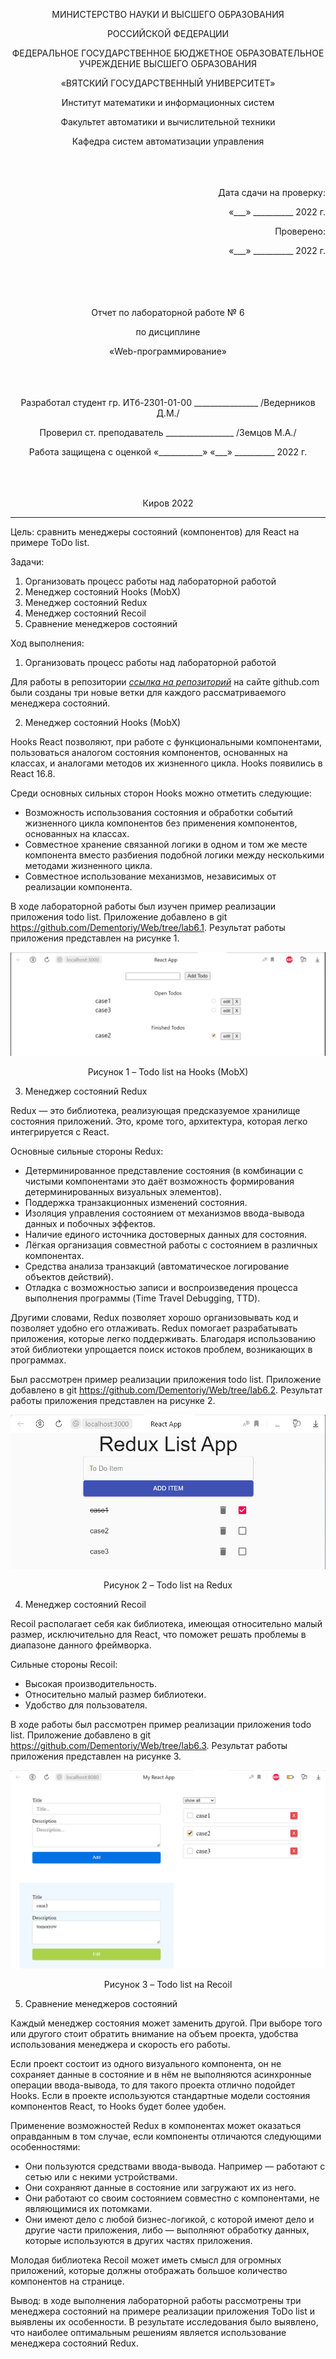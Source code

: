 <p align = center>МИНИСТЕРСТВО НАУКИ И ВЫСШЕГО ОБРАЗОВАНИЯ

<p align = center>РОССИЙСКОЙ ФЕДЕРАЦИИ

<p align = center>ФЕДЕРАЛЬНОЕ ГОСУДАРСТВЕННОЕ БЮДЖЕТНОЕ ОБРАЗОВАТЕЛЬНОЕ УЧРЕЖДЕНИЕ ВЫСШЕГО ОБРАЗОВАНИЯ

<p align = center>«ВЯТСКИЙ ГОСУДАРСТВЕННЫЙ УНИВЕРСИТЕТ»

<p align = center>Институт математики и информационных систем

<p align = center>Факультет автоматики и вычислительной техники

<p align = center>Кафедра систем автоматизации управления
<br>
<br>
<br>
<br>

<p align = right>Дата сдачи на проверку:

<p align = right>«___» __________ 2022 г.

<p align = right>Проверено:

<p align = right>«___» __________ 2022 г.
<br>
<br>
<br>
<br>
<br>


<p align = center>Отчет по лабораторной работе № 6

<p align = center>по дисциплине

<p align = center>«Web-программирование»

<br>
<br>
<br>
<br>


<p align = center>Разработал студент гр. ИТб-2301-01-00 ________________ /Ведерников Д.М./

<p align = center>Проверил ст. преподаватель _________________ /Земцов М.А./

<p align = center>Работа защищена с оценкой «___________» «___» __________ 2022 г.

<br>
<br>
<br>
<br>

<p align = center>Киров 2022

<hr>
Цель: сравнить менеджеры состояний (компонентов) для React на примере ToDo list.

Задачи:

1. Организовать процесс работы над лабораторной работой
1. Менеджер состояний Hooks (MobX)
1. Менеджер состояний Redux
1. Менеджер состояний Recoil
1. Сравнение менеджеров состояний 

Ход выполнения:

1. Организовать процесс работы над лабораторной работой

Для работы в репозитории *[ссылка на репозиторий](https://github.com/Dementoriy/Web)* на сайте github.com были созданы три новые ветки для каждого рассматриваемого менеджера состояний.

2. Менеджер состояний Hooks (MobX)

Hooks React позволяют, при работе с функциональными компонентами, пользоваться аналогом состояния компонентов, основанных на классах, и аналогами методов их жизненного цикла. Hooks появились в React 16.8.

Среди основных сильных сторон Hooks можно отметить следующие:

- Возможность использования состояния и обработки событий жизненного цикла компонентов без применения компонентов, основанных на классах.
- Совместное хранение связанной логики в одном и том же месте компонента вместо разбиения подобной логики между несколькими методами жизненного цикла.
- Совместное использование механизмов, независимых от реализации компонента.

В ходе лабораторной работы был изучен пример реализации приложения todo list. Приложение добавлено в git https://github.com/Dementoriy/Web/tree/lab6.1. Результат работы приложения представлен на рисунке 1.

<p align=center><img src="./img/Hooks.png" alt="Hooks"></p>

<p align = center>Рисунок 1 – Todo list на Hooks (MobX)

3. Менеджер состояний Redux

Redux — это библиотека, реализующая предсказуемое хранилище состояния приложений. Это, кроме того, архитектура, которая легко интегрируется с React.

Основные сильные стороны Redux:

- Детерминированное представление состояния (в комбинации с чистыми компонентами это даёт возможность формирования детерминированных визуальных элементов).
- Поддержка транзакционных изменений состояния.
- Изоляция управления состоянием от механизмов ввода-вывода данных и побочных эффектов.
- Наличие единого источника достоверных данных для состояния.
- Лёгкая организация совместной работы с состоянием в различных компонентах.
- Средства анализа транзакций (автоматическое логирование объектов действий).
- Отладка с возможностью записи и воспроизведения процесса выполнения программы (Time Travel Debugging, TTD).

Другими словами, Redux позволяет хорошо организовывать код и позволяет удобно его отлаживать. Redux помогает разрабатывать приложения, которые легко поддерживать. Благодаря использованию этой библиотеки упрощается поиск истоков проблем, возникающих в программах.

Был рассмотрен пример реализации приложения todo list. Приложение добавлено в git https://github.com/Dementoriy/Web/tree/lab6.2. Результат работы приложения представлен на рисунке 2.

<p align=center><img src="./img/Redux.png" alt="Redux"></p>

<p align = center>Рисунок 2 – Todo list на Redux

4. Менеджер состояний Recoil

Recoil располагает себя как библиотека, имеющая относительно малый размер, исключительно для React, что поможет решать проблемы в диапазоне данного фреймворка.

Сильные стороны Recoil:

- Высокая производительность.
- Относительно малый размер библиотеки.
- Удобство для пользователя.

В ходе работы был рассмотрен пример реализации приложения todo list. Приложение добавлено в git https://github.com/Dementoriy/Web/tree/lab6.3. Результат работы приложения представлен на рисунке 3.

<p align=center><img src="./img/Recoil.png" alt="Recoil"></p>

<p align = center>Рисунок 3 – Todo list на Recoil

5. Сравнение менеджеров состояний 

Каждый менеджер состояния может заменить другой. При выборе того или другого стоит обратить внимание на объем проекта, удобства использования менеджера и скорость его работы.

Если проект состоит из одного визуального компонента, он не сохраняет данные в состояние и в нём не выполняются асинхронные операции ввода-вывода, то для такого проекта отлично подойдет Hooks. Если в проекте используются стандартные модели состояния компонентов React, то Hooks будет более удобен.

Применение возможностей Redux в компонентах может оказаться оправданным в том случае, если компоненты отличаются следующими особенностями:

- Они пользуются средствами ввода-вывода. Например — работают с сетью или с некими устройствами.
- Они сохраняют данные в состояние или загружают их из него.
- Они работают со своим состоянием совместно с компонентами, не являющимися их потомками.
- Они имеют дело с любой бизнес-логикой, с которой имеют дело и другие части приложения, либо — выполняют обработку данных, которые используются в других частях приложения.

Молодая библиотека Recoil может иметь смысл для огромных приложений, которые должны отображать большое количество компонентов на странице.

Вывод: в ходе выполнения лабораторной работы рассмотрены три менеджера состояний на примере реализации приложения ToDo list и выявлены их особенности. В результате исследования было выявлено, что наиболее оптимальным решениям является использование менеджера состояний Redux.